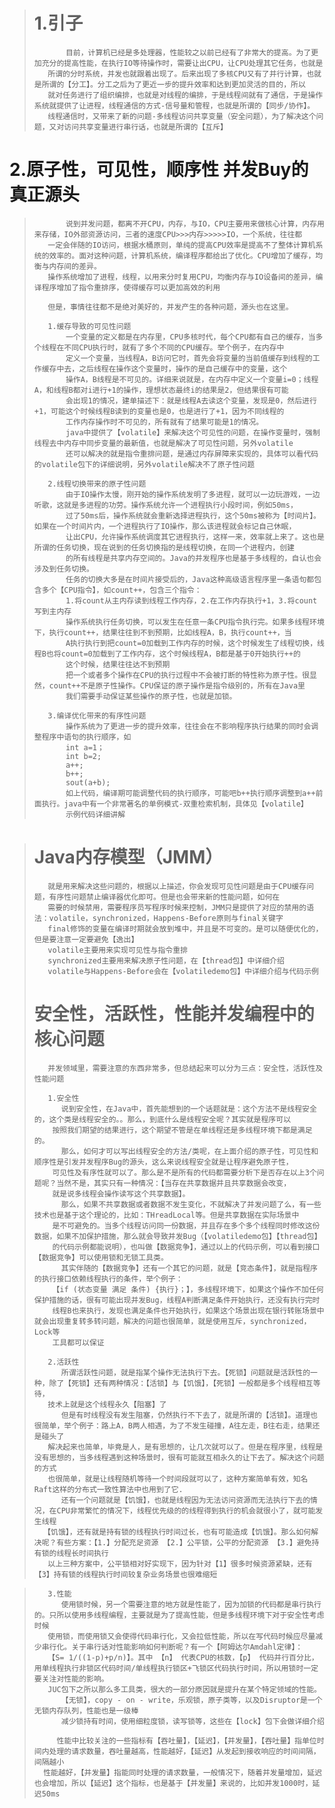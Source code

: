 ># 1.引子
>            目前，计算机已经是多处理器，性能较之以前已经有了非常大的提高。为了更加充分的提高性能，在执行IO等待操作时，需要让出CPU，让CPU处理其它任务，也就是
>        所谓的分时系统，并发也就跟着出现了。后来出现了多核CPU又有了并行计算，也就是所谓的【分工】。分工之后为了更近一步的提升效率和达到更加灵活的目的，所以
>        就对任务进行了组织编排，也就是对线程的编排，于是线程间就有了通信，于是操作系统就提供了让进程，线程通信的方式-信号量和管程，也就是所谓的【同步/协作】。
>        线程通信时，又带来了新的问题-多线程访问共享变量（安全问题），为了解决这个问题，又对访问共享变量进行串行话，也就是所谓的【互斥】

# 2.原子性，可见性，顺序性 并发Buy的真正源头
>            说到并发问题，都离不开CPU，内存，与IO，CPU主要用来做核心计算，内存用来存储，IO外部资源访问，三者的速度CPU>>>内存>>>>>IO，一个系统，往往都
>        一定会伴随的IO访问，根据水桶原则，单纯的提高CPU效率是提高不了整体计算机系统的效率的。面对这种问题，计算机系统，编译程序都给出了优化。CPU增加了缓存，均衡与内存间的差异。
>        操作系统增加了进程，线程，以用来分时复用CPU，均衡内存与IO设备间的差异，编译程序增加了指令重排序，使得缓存可以更加高效的利用
>    
>        但是，事情往往都不是绝对美好的，并发产生的各种问题，源头也在这里。
>       
>        1.缓存导致的可见性问题
>            一个变量的定义都是在内存里，CPU多核时代，每个CPU都有自己的缓存，当多个线程在不同CPU执行时，就有了多个不同的CPU缓存。举个例子，在内存中
>            定义一个变量，当线程A，B访问它时，首先会将变量的当前值缓存到线程的工作缓存中去，之后线程在操作这个变量时，操作的是自己缓存中的变量，这个
>            操作A，B线程是不可见的。详细来说就是，在内存中定义一个变量i=0；线程A，和线程B都对i进行+1的操作，理想状态最终i的结果是2，但结果很有可能
>            会出现1的情况，建单描述下：就是线程A去读这个变量，发现是0，然后进行+1，可能这个时候线程B读到的变量也是0，也是进行了+1，因为不同线程的
>            工作内存操作时不可见的，所有就有了结果可能是1的情况。
>            java中提供了【volatile】来解决这个可见性的问题，在操作变量时，强制线程去中内存中同步变量的最新值，也就是解决了可见性问题，另外volatile
>            还可以解决的就是指令重排问题，是通过内存屏障来实现的，具体可以看代码的volatile包下的详细说明，另外volatile解决不了原子性问题
>            
>        2.线程切换带来的原子性问题
>            由于IO操作太慢，刚开始的操作系统发明了多进程，就可以一边玩游戏，一边听歌，这就是多进程的功劳。操作系统允许一个进程执行小段时间，例如50ms，
>            过了50ms后，操作系统就会重新选择进程执行，这个50ms被称为【时间片】。如果在一个时间片内，一个进程执行了IO操作，那么该进程就会标记自己休眠，
>            让出CPU，允许操作系统调度其它进程执行，这样一来，效率就上来了。这也是所谓的任务切换，现在说到的任务切换指的是线程切换，在同一个进程内，创建
>            的所有线程是共享内存空间的。Java的并发程序也是基于多线程的，自认也会涉及到任务切换。
>            任务的切换大多是在时间片接受后的，Java这种高级语言程序里一条语句都包含多个【CPU指令】，如count++，包含三个指令：
>            1.将count从主内存读到线程工作内存，2.在工作内存执行+1，3.将count写到主内存
>            操作系统执行任务切换，可以发生在任意一条CPU指令执行完。如果多线程环境下，执行count++，结果往往到不到预期，比如线程A，B，执行count++，当
>            A执行执行到把count=0加载到工作内存的时候，这个时候发生了线程切换，线程B也将count=0加载到了工作内存，这个时候线程A，B都是基于0开始执行++的
>            这个时候，结果往往达不到预期
>            把一个或者多个操作在CPU的执行过程中不会被打断的特性称为原子性。很显然，count++不是原子性操作。CPU保证的原子操作是指令级别的，所有在Java里
>            我们需要手动保证某些操作的原子性，也就是加锁。
>            
>        3.编译优化带来的有序性问题
>            操作系统为了更进一步的提升效率，往往会在不影响程序执行结果的同时会调整程序中语句的执行顺序，如
>            int a=1；
>            int b=2;
>            a++;
>            b++;
>            sout(a+b);
>            如上代码，编译期可能调整代码的执行顺序，可能吧b++执行顺序调整到a++前面执行。java中有一个非常著名的单例模式-双重检索机制，具体见【volatile】
>            示例代码详细讲解

># Java内存模型（JMM）
>        就是用来解决这些问题的，根据以上描述，你会发现可见性问题是由于CPU缓存问题，有序性问题禁止编译器优化即可。但是也会带来新的性能问题，如何在
>        需要的时候禁用，需要程序员写程序时候来控制，JMM只是提供了对应的禁用的语法：volatile，synchronized，Happens-Before原则与final关键字
>        final修饰的变量在编译时期就会放到堆中，并且是不可变的。是可以随便优化的，但是要注意一定要避免【逸出】
>        volatile主要用来实现可见性与指令重排
>        synchronized主要用来解决原子性问题，在【thread包】中详细介绍
>        volatile与Happens-Before会在【volatiledemo包】中详细介绍与代码示例
>
># 安全性，活跃性，性能并发编程中的核心问题
>        并发领域里，需要注意的东西非常多，但总结起来可以分为三点：安全性，活跃性及性能问题
>        
>        1.安全性
>           说到安全性，在Java中，首先能想到的一个话题就是：这个方法不是线程安全的，这个类是线程安全的。。那么，到底什么是线程安全呢？其实就是程序可以
>         按照我们期望的结果进行，这个期望不管是在单线程还是多线程环境下都是满足的。
>           那么，如何才可以写出线程安全的方法/类呢，在上面介绍的原子性，可见性和顺序性是引发并发程序Bug的源头，这么来说线程安全就是让程序避免原子性，
>         可见性及有序性就可以了。那么是不是所有的代码都需要分析下是否存在以上3个问题呢？当然不是，其实只有一种情况：【当存在共享数据并且共享数据会改变，
>         就是说多线程会操作读写这个共享数据】。
>           那么，如果不共享数据或者数据不发生变化，不就解决了并发问题了么，有一些技术也是基于这个理论的，比如：THreadLocal等。但是共享数据在实际场景中
>         是不可避免的。当多个线程访问同一份数据，并且存在多个多个线程同时修改这份数据，如果不加保护措施，那么就会导致并发Bug（【volatiledemo包】【thread包】
>         的代码示例都能说明），也叫做【数据竞争】，通过以上的代码示例，可以看到接口【数据竞争】可以使用锁和无锁工具类。
>           其实伴随的【数据竞争】还有一个其它的问题，就是【竞态条件】，就是指程序的执行接口依赖线程执行的条件，举个例子：
>         【if (状态变量 满足 条件) {执行}；】，多线程环境下，如果这个操作不加任何保护措施的话，很有可能出现并发Bug，线程A判断满足条件开始执行，还没有执行完时
>         线程B也来执行，发现也满足条件也开始执行，如果这个场景出现在银行转账场景中就会出现重复转多转问题，解决的问题也很简单，就是使用互斥，synchronized，Lock等
>         工具都可以保证
>       
>        2.活跃性
>           所谓活跃性问题，就是指某个操作无法执行下去。【死锁】问题就是活跃性的一种，除了【死锁】还有两种情况：【活锁】与【饥饿】，【死锁】一般都是多个线程相互等待，
>        技术上就是这个线程永久【阻塞】了
>           但是有时线程没有发生阻塞，仍然执行不下去了，就是所谓的【活锁】。道理也很简单，举个例子：路上A，B两人相遇，为了不发生碰撞，A往左走，B往右走，结果还是碰头了
>        解决起来也简单，毕竟是人，是有思想的，让几次就可以了。但是在程序里，线程是没有思想的，当多线程遇到这种场景时，很有可能就互相永久的让下去了。解决这个问题的方式
>        也很简单，就是让线程随机等待一个时间段就可以了，这种方案简单有效，知名Raft这样的分布式一致性算法中也用到了它.
>           还有一个问题就是【饥饿】，也就是线程因为无法访问资源而无法执行下去的情况，在CPU非常繁忙的情况下，线程优先级的的线程得到执行的机会就很小了，就可能发生线程
>       【饥饿】，还有就是持有锁的线程执行时间过长，也有可能造成【饥饿】。那么如何解决呢？有些方案：【1.】分配充足资源 【2.】公平锁，公平的分配资源 【3.】避免持有锁的线程长时间执行
>        以上三种方案中，公平锁相对好实现下，因为针对【1】很多时候资源紧缺，还有【3】持有锁的线程执行时间较复杂业务场景也很难缩短

>        3.性能
>           使用锁时候，另一个需要注意的地方就是性能了，因为加锁的代码都是串行执行的。只所以使用多线程编程，主要就是为了提高性能，但是多线程环境下对于安全性考虑时候
>        使用锁，而使用锁又会使得代码串行化，又会拉低性能，所以在写代码时候应尽量减少串行化。关于串行话对性能影响如何判断呢？有一个【阿姆达尔Amdahl定律】：
>        【S= 1/((1-p)+p/n)】。其中 【n】 代表CPU的核数，【p】 代码并行百分比，用单线程执行非锁区代码时间/单线程执行锁区+飞锁区代码执行时间，所以用锁时一定要关注对性能的影响。
>        JUC包下之所以那么多工具类，很大的一部分原因就是提升在某个特定领域的性能。
>           【无锁】，copy - on - write，乐观锁，原子类等，以及Disruptor是一个无锁内存队列，性能也是一级棒
>           减少锁持有时间，使用细粒度锁，读写锁等，这些在【lock】包下会做详细介绍
>           
>          性能中比较关注的一些指标有【吞吐量】，【延迟】，【并发量】，【吞吐量】指单位时间内处理的请求数量，吞吐量越高，性能越好，【延迟】从发起到接收响应的时间间隔，间隔越小
>       性能越好，【并发量】指能同时处理的请求数量，一般情况下，随着并发量增加，延迟也会增加，所以【延迟】这个指标，也是基于【并发量】来说的，比如并发1000时，延迟50ms
